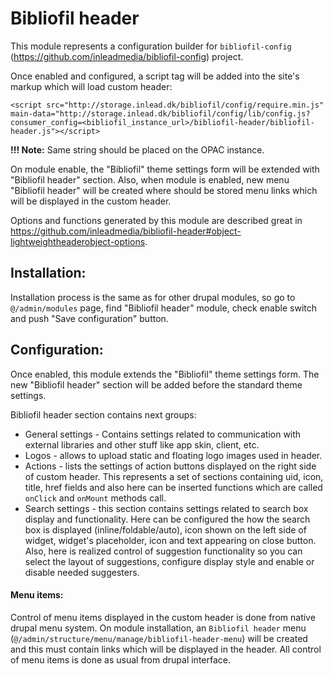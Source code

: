 # Bibliofil header

This module represents a configuration builder for `bibliofil-config` (https://github.com/inleadmedia/bibliofil-config)
project.

Once enabled and configured, a script tag will be added into the site's markup which will load custom header:

`<script src="http://storage.inlead.dk/bibliofil/config/require.min.js" main-data="http://storage.inlead.dk/bibliofil/config/lib/config.js?consumer_config=<bibliofil_instance_url>/bibliofil-header/bibliofil-header.js"></script>`

**!!! Note:** Same string should be placed on the OPAC instance.

On module enable, the "Bibliofil" theme settings form will be extended with "Bibliofil header" section.
Also, when module is enabled, new menu "Bibliofil header" will be created where should be stored menu links which will
be displayed in the custom header.

Options and functions generated by this module are described great in https://github.com/inleadmedia/bibliofil-header#object-lightweightheaderobject-options.

## Installation:
Installation process is the same as for other drupal modules, so go to `@/admin/modules` page, find "Bibliofil header"
module, check enable switch and push "Save configuration" button.

## Configuration:
Once enabled, this module extends the "Bibliofil" theme settings form. The new "Bibliofil header" section will be added
before the standard theme settings.

Bibliofil header section contains next groups:
- General settings - Contains settings related to communication with external libraries and other stuff like app skin,
  client, etc.
- Logos - allows to upload static and floating logo images used in header.
- Actions - lists the settings of action buttons displayed on the right side of custom header. This represents a set of
  sections containing uid, icon, title, href fields and also here can be inserted functions which are called `onClick`
  and `onMount` methods call.
- Search settings - this section contains settings related to search box display and functionality. Here can be
  configured the how the search box is displayed (inline/foldable/auto), icon shown on the left side of widget, widget's
  placeholder, icon and text appearing on close button. Also, here is realized control of suggestion functionality so you
  can select the layout of suggestions, configure display style and enable or disable needed suggesters.

#### Menu items:
Control of menu items displayed in the custom header is done from native drupal menu system. On module installation, an
`Bibliofil header` menu (`@/admin/structure/menu/manage/bibliofil-header-menu`) will be created and this must contain
links which will be displayed in the header.
All control of menu items is done as usual from drupal interface.
